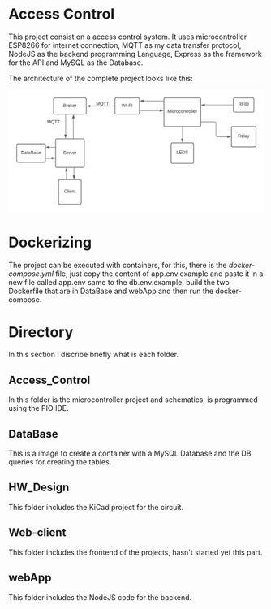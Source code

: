 # Access Control
This project consist on a access control system. It uses microcontroller ESP8266 for internet connection, MQTT as my data transfer protocol, NodeJS as the backend programming Language, Express as the framework for the API and MySQL as the Database.</br>

The architecture of the complete project looks like this: </br>

![all text](./images/ProjectArchitecture.png)

# Dockerizing
The project can be executed with containers, for this, there is the _docker-compose.yml_ file, just copy the content of app.env.example and paste it in a new file called app.env same to the db.env.example, build the two Dockerfile that are in DataBase and webApp and then run the docker-compose.

# Directory
In this section I discribe briefly what is each folder.</br>

## Access_Control
In this folder is the microcontroller project and schematics, is programmed using the PIO IDE.</br>

## DataBase
This is a image to create a container with a MySQL Database and the DB queries for creating the tables.</br>

## HW_Design
This folder includes the KiCad project for the circuit.</br>

## Web-client
This folder includes the frontend of the projects, hasn't started yet this part.</br>

## webApp
This folder includes the NodeJS code for the backend.</br>
